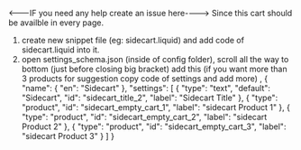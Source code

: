 
<---IF you need any help create an issue here---->
Since this cart should be availble in every page.
1. create new snippet file (eg: sidecart.liquid) and add code of sidecart.liquid into it.
2. open settings_schema.json (inside of config folder), scroll all the way to bottom (just before closing big bracket) add this (if you want more than 3 products for suggestion copy code of settings and add more)
    ,
    {
        "name": {
        "en": "Sidecart"
        },
        "settings": [
        {
            "type": "text",
            "default": "Sidecart",
            "id": "sidecart_title_2",
            "label": "Sidecart Title"
        },
        {
            "type": "product",
            "id": "sidecart_empty_cart_1",
            "label": "sidecart Product 1"
        },
        {
            "type": "product",
            "id": "sidecart_empty_cart_2",
            "label": "sidecart Product 2"
        },
        {
            "type": "product",
            "id": "sidecart_empty_cart_3",
            "label": "sidecart Product 3"
        }
        ]
    }

